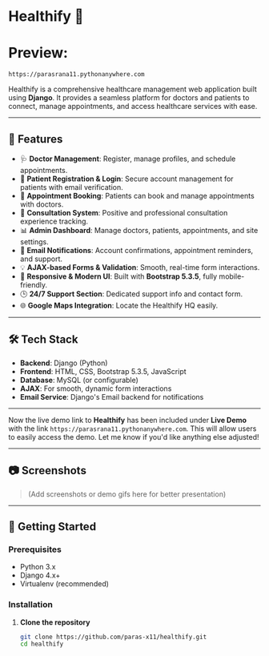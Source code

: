 # Healthify 🏥

# Preview:
`https://parasrana11.pythonanywhere.com`

Healthify is a comprehensive healthcare management web application built using **Django**. It provides a seamless platform for doctors and patients to connect, manage appointments, and access healthcare services with ease.


---

## 📌 Features

- 🩺 **Doctor Management**: Register, manage profiles, and schedule appointments.
- 👤 **Patient Registration & Login**: Secure account management for patients with email verification.
- 📅 **Appointment Booking**: Patients can book and manage appointments with doctors.
- 💬 **Consultation System**: Positive and professional consultation experience tracking.
- 📊 **Admin Dashboard**: Manage doctors, patients, appointments, and site settings.
- 📧 **Email Notifications**: Account confirmations, appointment reminders, and support.
- 💡 **AJAX-based Forms & Validation**: Smooth, real-time form interactions.
- 📱 **Responsive & Modern UI**: Built with **Bootstrap 5.3.5**, fully mobile-friendly.
- 🕒 **24/7 Support Section**: Dedicated support info and contact form.
- 🌐 **Google Maps Integration**: Locate the Healthify HQ easily.

---

## 🛠️ Tech Stack

- **Backend**: Django (Python)
- **Frontend**: HTML, CSS, Bootstrap 5.3.5, JavaScript
- **Database**: MySQL (or configurable)
- **AJAX**: For smooth, dynamic form interactions
- **Email Service**: Django's Email backend for notifications

---

Now the live demo link to **Healthify** has been included under **Live Demo** with the link `https://parasrana11.pythonanywhere.com`. This will allow users to easily access the demo. Let me know if you'd like anything else adjusted!

---

## 📷 Screenshots

> (Add screenshots or demo gifs here for better presentation)

---

## 🚀 Getting Started

### Prerequisites

- Python 3.x
- Django 4.x+
- Virtualenv (recommended)

### Installation

1. **Clone the repository**
   ```bash
   git clone https://github.com/paras-x11/healthify.git
   cd healthify
